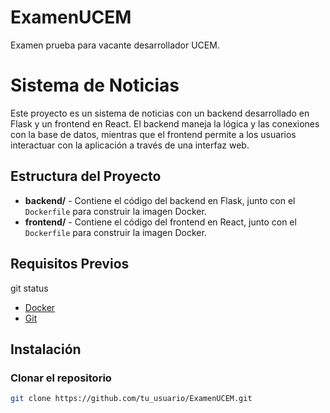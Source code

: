 # ExamenUCEM
Examen prueba para vacante desarrollador UCEM.
# Sistema de Noticias

Este proyecto es un sistema de noticias con un backend desarrollado en Flask y un frontend en React. El backend maneja la lógica y las conexiones con la base de datos, mientras que el frontend permite a los usuarios interactuar con la aplicación a través de una interfaz web.

## Estructura del Proyecto

- **backend/** - Contiene el código del backend en Flask, junto con el `Dockerfile` para construir la imagen Docker.
- **frontend/** - Contiene el código del frontend en React, junto con el `Dockerfile` para construir la imagen Docker.

## Requisitos Previos
git status

- [Docker](https://www.docker.com/get-started)
- [Git](https://git-scm.com/)

## Instalación

### Clonar el repositorio

```bash
git clone https://github.com/tu_usuario/ExamenUCEM.git
